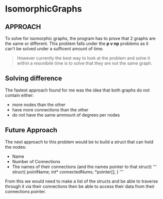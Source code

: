 # IsomorphicGraphs

## APPROACH

To solve for isomorphic graphs, the program has to prove that 2 graphs
are the same or different. This problem falls under the **p v np** problems as it can't be solved under a sufficent amount of time. 
> However currently the best way to look at the problem and solve it within a resonibile time
is to solve that they are not the same graph.

## Solving difference

The fastest approach found for me was the idea that both graphs do not contain either:
- more nodes than the other
- have more connections than the other
- do not have the same ammount of degrees per nodes

## Future Approach

The next approach to this problem would be to build a struct that can hold the nodes:
- Name
- Number of Connections
- The names of their connections (and the names pointer to that struct)
'''
struct{
  pointName;
  int* connectedNums;
  *pointer[];
}
'''

From this we would need to make a list of the structs and be able to traverse through it
via their connections then be able to access their data from their connections pointer.


